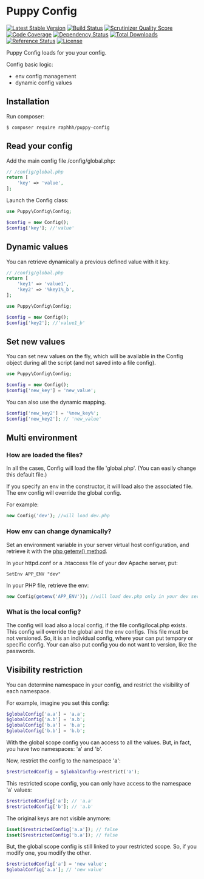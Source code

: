 # Puppy Config

[![Latest Stable Version](https://poser.pugx.org/raphhh/puppy-config/v/stable.svg)](https://packagist.org/packages/raphhh/puppy-config)
[![Build Status](https://travis-ci.org/Raphhh/puppy-config.png)](https://travis-ci.org/Raphhh/puppy-config)
[![Scrutinizer Quality Score](https://scrutinizer-ci.com/g/Raphhh/puppy-config/badges/quality-score.png?b=master)](https://scrutinizer-ci.com/g/Raphhh/puppy-config/)
[![Code Coverage](https://scrutinizer-ci.com/g/Raphhh/puppy-config/badges/coverage.png?b=master)](https://scrutinizer-ci.com/g/Raphhh/puppy-config/)
[![Dependency Status](https://www.versioneye.com/user/projects/54062eb9c4c187ff6100006f/badge.svg?style=flat)](https://www.versioneye.com/user/projects/54062eb9c4c187ff6100006f)
[![Total Downloads](https://poser.pugx.org/raphhh/puppy-config/downloads.svg)](https://packagist.org/packages/raphhh/puppy-config)
[![Reference Status](https://www.versioneye.com/php/raphhh:puppy-config/reference_badge.svg?style=flat)](https://www.versioneye.com/php/raphhh:puppy-config/references)
[![License](https://poser.pugx.org/raphhh/puppy-config/license.svg)](https://packagist.org/packages/raphhh/puppy-config)

Puppy Config loads for you your config.

Config basic logic:

- env config management
- dynamic config values

## Installation

Run composer:
```
$ composer require raphhh/puppy-config
```

## Read your config

Add the main config file <project-root>/config/global.php:

```php
// /config/global.php
return [
    'key' => 'value',
];
```

Launch the Config class:

```php
use Puppy\Config\Config;

$config = new Config();
$config['key']; //'value'
```

## Dynamic values

You can retrieve dynamically a previous defined value with it key.

```php
// /config/global.php
return [
    'key1' => 'value1',
    'key2' => '%key1%_b',
];
```
```php
use Puppy\Config\Config;

$config = new Config();
$config['key2']; //'value1_b'
```

## Set new values 

You can set new values on the fly, which will be available in the Config object during all the script (and not saved into a file config).

```php
use Puppy\Config\Config;

$config = new Config();
$config['new_key'] = 'new_value';
```

You can also use the dynamic mapping.
 
```php
$config['new_key2'] = '%new_key%';
$config['new_key2']; // 'new_value'
```

## Multi environment

### How are loaded the files?

In all the cases, Config will load the file 'global.php'. (You can easily change this default file.)

If you specify an env in the constructor, it will load also the associated file. The env config will override the global config.

For example:

```php
new Config('dev'); //will load dev.php
```

### How env can change dynamically?

Set an environment variable in your server virtual host configuration, and retrieve it with the [php getenv() method](http://php.net/manual/en/function.getenv.php).

In your httpd.conf or a .htaccess file of your dev Apache server, put:
```
SetEnv APP_ENV "dev"
```

In your PHP file, retrieve the env:
```php
new Config(getenv('APP_ENV')); //will load dev.php only in your dev server
```

### What is the local config?

The config will load also a local config, if the file config/local.php exists. This config will override the global and the env configs. This file must be not versioned. So, it is an individual config, where your can put tempory or specific config. Your can also put config you do not want to version, like the passwords.


## Visibility restriction

You can determine namespace in your config, and restrict the visibility of each namespace.

For example, imagine you set this config:

```php
$globalConfig['a.a'] = 'a.a';
$globalConfig['a.b'] = 'a.b';
$globalConfig['b.a'] = 'b.a';
$globalConfig['b.b'] = 'b.b';
```

With the global scope config you can access to all the values. But, in fact, you have two namespaces: 'a' and 'b'.

Now, restrict the config to the namespace 'a':

```php
$restrictedConfig = $globalConfig->restrict('a');
```

This restricted scope config, you can only have access to the namespace 'a' values:

```php
$restrictedConfig['a']; // 'a.a'
$restrictedConfig['b']; // 'a.b'
```

The original keys are not visible anymore:

```php
isset($restrictedConfig['a.a']); // false
isset($restrictedConfig['b.a']); // false
```

But, the global scope config is still linked to your restricted scope. So, if you modify one, you modify the other.

```php
$restrictedConfig['a'] = 'new value';
$globalConfig['a.a']; // 'new value'
```

